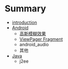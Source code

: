 # Summary

* [introduction](README.md)
* [Android](chapter1.md)
   * [高斯模糊效果](gao_si_mo_hu_xiao_guo.md)
   * [ViewPager Fragment](viewpager_fragment.md)
   * android_audio
   * 其他
* [Java](java.md)
   * j2ee

